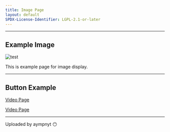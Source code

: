 ```yaml
---
title: Image Page
layout: default
SPDX-License-Identifier: LGPL-2.1-or-later
---
```


---

## Example Image

<div class="container">
  <img src="https://media.discordapp.net/attachments/1074079942792462478/1082014257161457774/20230306_025643.jpg" alt="test" />
</div>

This is example page for image display.

---

## Button Example

<a href="../video.md" class="button" role="button">
  Video Page
</a>

[Video Page](video.md)

---

Uploaded by aympnyt 😶
